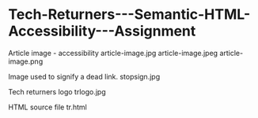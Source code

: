 # Tech-Returners---Semantic-HTML-Accessibility---Assignment

Article image - accessibility
article-image.jpg
article-image.jpeg
article-image.png

Image used to signify a dead link.
stopsign.jpg

Tech returners logo
trlogo.jpg

HTML source file
tr.html
